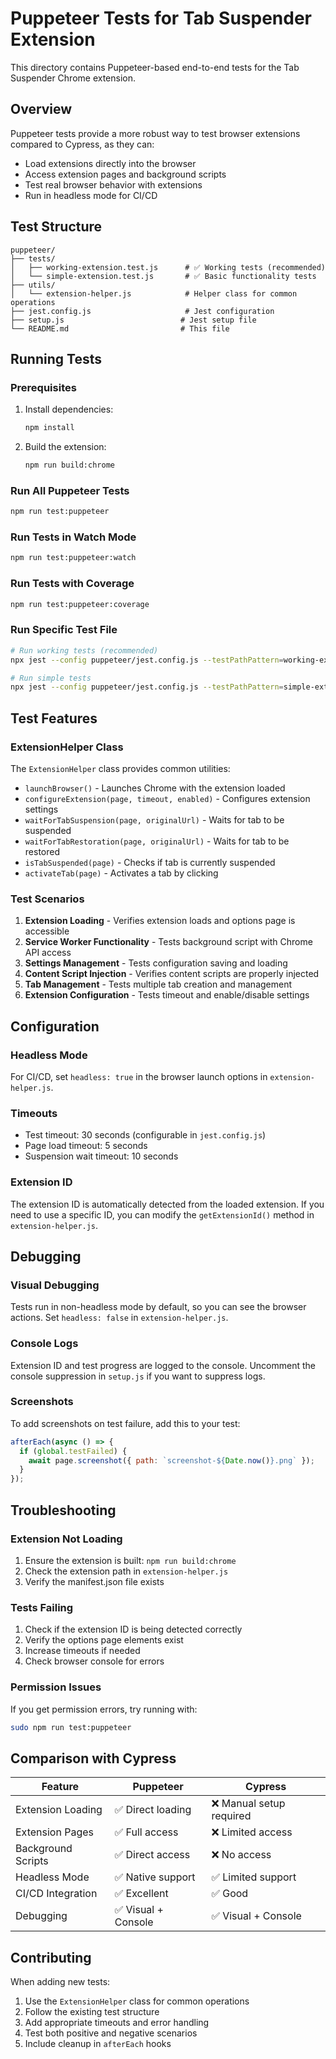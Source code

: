 # Puppeteer Tests for Tab Suspender Extension

This directory contains Puppeteer-based end-to-end tests for the Tab Suspender Chrome extension.

## Overview

Puppeteer tests provide a more robust way to test browser extensions compared to Cypress, as they can:
- Load extensions directly into the browser
- Access extension pages and background scripts
- Test real browser behavior with extensions
- Run in headless mode for CI/CD

## Test Structure

```
puppeteer/
├── tests/
│   ├── working-extension.test.js      # ✅ Working tests (recommended)
│   └── simple-extension.test.js       # ✅ Basic functionality tests
├── utils/
│   └── extension-helper.js            # Helper class for common operations
├── jest.config.js                     # Jest configuration
├── setup.js                          # Jest setup file
└── README.md                         # This file
```

## Running Tests

### Prerequisites

1. Install dependencies:
   ```bash
   npm install
   ```

2. Build the extension:
   ```bash
   npm run build:chrome
   ```

### Run All Puppeteer Tests

```bash
npm run test:puppeteer
```

### Run Tests in Watch Mode

```bash
npm run test:puppeteer:watch
```

### Run Tests with Coverage

```bash
npm run test:puppeteer:coverage
```

### Run Specific Test File

```bash
# Run working tests (recommended)
npx jest --config puppeteer/jest.config.js --testPathPattern=working-extension

# Run simple tests
npx jest --config puppeteer/jest.config.js --testPathPattern=simple-extension
```

## Test Features

### ExtensionHelper Class

The `ExtensionHelper` class provides common utilities:

- `launchBrowser()` - Launches Chrome with the extension loaded
- `configureExtension(page, timeout, enabled)` - Configures extension settings
- `waitForTabSuspension(page, originalUrl)` - Waits for tab to be suspended
- `waitForTabRestoration(page, originalUrl)` - Waits for tab to be restored
- `isTabSuspended(page)` - Checks if tab is currently suspended
- `activateTab(page)` - Activates a tab by clicking

### Test Scenarios

1. **Extension Loading** - Verifies extension loads and options page is accessible
2. **Service Worker Functionality** - Tests background script with Chrome API access
3. **Settings Management** - Tests configuration saving and loading
4. **Content Script Injection** - Verifies content scripts are properly injected
5. **Tab Management** - Tests multiple tab creation and management
6. **Extension Configuration** - Tests timeout and enable/disable settings

## Configuration

### Headless Mode

For CI/CD, set `headless: true` in the browser launch options in `extension-helper.js`.

### Timeouts

- Test timeout: 30 seconds (configurable in `jest.config.js`)
- Page load timeout: 5 seconds
- Suspension wait timeout: 10 seconds

### Extension ID

The extension ID is automatically detected from the loaded extension. If you need to use a specific ID, you can modify the `getExtensionId()` method in `extension-helper.js`.

## Debugging

### Visual Debugging

Tests run in non-headless mode by default, so you can see the browser actions. Set `headless: false` in `extension-helper.js`.

### Console Logs

Extension ID and test progress are logged to the console. Uncomment the console suppression in `setup.js` if you want to suppress logs.

### Screenshots

To add screenshots on test failure, add this to your test:

```javascript
afterEach(async () => {
  if (global.testFailed) {
    await page.screenshot({ path: `screenshot-${Date.now()}.png` });
  }
});
```

## Troubleshooting

### Extension Not Loading

1. Ensure the extension is built: `npm run build:chrome`
2. Check the extension path in `extension-helper.js`
3. Verify the manifest.json file exists

### Tests Failing

1. Check if the extension ID is being detected correctly
2. Verify the options page elements exist
3. Increase timeouts if needed
4. Check browser console for errors

### Permission Issues

If you get permission errors, try running with:
```bash
sudo npm run test:puppeteer
```

## Comparison with Cypress

| Feature | Puppeteer | Cypress |
|---------|-----------|---------|
| Extension Loading | ✅ Direct loading | ❌ Manual setup required |
| Extension Pages | ✅ Full access | ❌ Limited access |
| Background Scripts | ✅ Direct access | ❌ No access |
| Headless Mode | ✅ Native support | ✅ Limited support |
| CI/CD Integration | ✅ Excellent | ✅ Good |
| Debugging | ✅ Visual + Console | ✅ Visual + Console |

## Contributing

When adding new tests:

1. Use the `ExtensionHelper` class for common operations
2. Follow the existing test structure
3. Add appropriate timeouts and error handling
4. Test both positive and negative scenarios
5. Include cleanup in `afterEach` hooks